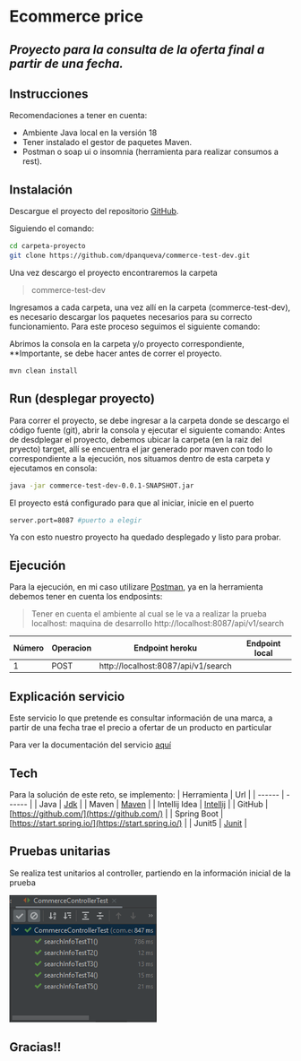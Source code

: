 # Ecommerce price
## _Proyecto para la consulta de la oferta final a partir de una fecha._

## Instrucciones
Recomendaciones a tener en cuenta:
- Ambiente Java local en la versión 18 
- Tener instalado el gestor de paquetes Maven.
- Postman o soap ui o insomnia (herramienta para realizar consumos a rest).

## Instalación

Descargue el proyecto del repositorio [GitHub](https://github.com/dpanqueva/commerce-test-dev).

Siguiendo el comando:

```sh
cd carpeta-proyecto
git clone https://github.com/dpanqueva/commerce-test-dev.git
```

Una vez descargo el proyecto encontraremos la carpeta
> commerce-test-dev


Ingresamos a cada carpeta, una vez allí en la carpeta (commerce-test-dev), es necesario descargar los paquetes necesarios para su correcto funcionamiento.
Para este proceso seguimos el siguiente comando:

Abrimos la consola en la carpeta y/o proyecto correspondiente, **Importante, se debe hacer antes de correr el proyecto.

```sh
mvn clean install
```

## Run (desplegar proyecto)
Para correr el proyecto, se debe ingresar a la carpeta donde se descargo el código fuente (git), abrir la consola y ejecutar el siguiente comando:
Antes de desdplegar el proyecto, debemos ubicar la carpeta (en la raiz del pryecto) target, allí se encuentra el jar generado por maven con todo lo correspondiente a la ejecución, nos situamos dentro de esta carpeta y ejecutamos en consola:
```sh
java -jar commerce-test-dev-0.0.1-SNAPSHOT.jar
```

El proyecto está configurado para que al iniciar, inicie en el puerto
```sh
server.port=8087 #puerto a elegir
```

Ya con esto nuestro proyecto ha quedado desplegado y listo para probar.


## Ejecución
Para la ejecución, en mi caso utilizare [Postman](https://www.postman.com/downloads/), ya en la herramienta debemos tener en cuenta los endposints:

> Tener en cuenta el ambiente al cual se le va a realizar la prueba
> localhost: maquina de desarrollo
> http://localhost:8087/api/v1/search


|Número| Operacion | Endpoint heroku|Endpoint local|
|------ | ------ | ------ | ------ |
|1| POST | http://localhost:8087/api/v1/search |


## Explicación servicio 
Este servicio lo que pretende es consultar información de una marca, a partir de una fecha trae el precio a ofertar de un producto en particular

Para ver la documentación del servicio [aquí](https://github.com/dpanqueva/commerce-test-dev/wiki)

## Tech
Para la solución de este reto, se implemento:
| Herramienta | Url |
| ------ | ------ |
| Java | [Jdk](https://openjdk.java.net/projects/jdk/18/) |
| Maven | [Maven](https://maven.apache.org/download.cgi) |
| Intellij Idea | [Intellij](https://www.jetbrains.com/es-es/idea/download) |
| GitHub | [https://github.com/](https://github.com/) |
| Spring Boot | [https://start.spring.io/](https://start.spring.io/) |
| Junit5 | [Junit](https://junit.org/junit5/) |


## Pruebas unitarias
Se realiza test unitarios al controller, partiendo en la información inicial de la prueba

[![N|Solid](https://github.com/dpanqueva/commerce-test-dev/blob/master/documentacion/wiki/arquitectura/test.PNG)]()

## Gracias!!